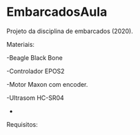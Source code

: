 # EmbarcadosAula
Projeto da disciplina de embarcados (2020).

Materiais:

  -Beagle Black Bone
  
  -Controlador EPOS2
  
  -Motor Maxon com encoder.
  
  -Ultrasom HC-SR04
  
  -
  
Requisitos:
